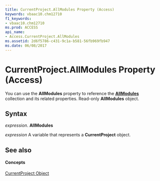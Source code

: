 ```yaml
---
title: CurrentProject.AllModules Property (Access)
keywords: vbaac10.chm12710
f1_keywords:
- vbaac10.chm12710
ms.prod: ACCESS
api_name:
- Access.CurrentProject.AllModules
ms.assetid: 2d6f5786-c431-9c1a-b581-56fb969fb947
ms.date: 06/08/2017
---
```



# CurrentProject.AllModules Property (Access)

You can use the  **AllModules** property to reference the **[AllModules](allmodules-object-access.md)** collection and its related properties. Read-only **AllModules** object.


## Syntax

 _expression_. **AllModules**

 _expression_ A variable that represents a **CurrentProject** object.


## See also


#### Concepts


[CurrentProject Object](currentproject-object-access.md)


